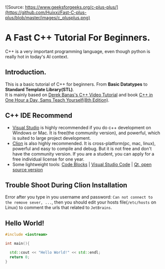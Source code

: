 ![Source: https://www.geeksforgeeks.org/c-plus-plus/](https://github.com/Huixxi/Fast-C-plus-plus/blob/master/images/c_plusplus.png)
# A Fast C++ Tutorial For Beginners.
C++ is a very important programming language, even though python is really hot in today's AI context.

## Introduction.
This is a basic tutorial of C++ for beginners. From **Basic Datatypes** to **Standard Template Library(STL)**.   
It is mainly based on [Derek Banas's C++ Video Tutorial][1] and book [C++ in One Hour a Day, Sams Teach Yourself(8th Edition)][2].

## C++ IDE Recommend
* [Visual Studio](https://visualstudio.microsoft.com/) is highly recommended if you do c++ development on Windows or Mac. It is free(the community version), and powerful, which is suited to large project development.
* [Clion](https://www.jetbrains.com/clion/) is also highly recommended. It is cross-platform(pc, mac, linux), powerful and  easy to compile and debug. But it is not free and don't have the community version. If you are a student, you can apply for a free individual license for one year.
* Some lightweight tools: [Code Blocks](http://www.codeblocks.org/) | [Visual Studio Code](https://code.visualstudio.com/) |  [Qt, open source version](https://www.qt.io/developers/)

## Trouble Shoot During Clion Installation
Error after you type in you username and password: `Can not connect to the remove sever, ...`, then you should edit your hosts file(`/etc/hosts` on Linux) to comment the urls that related to `JetBrains`.

## Hello World!
``` c++
#include <iostream>

int main(){

  std::cout << "Hello World!" << std::endl;
  return 0;
}
```














[1]: https://www.youtube.com/playlist?list=PLGLfVvz_LVvQ9S8YSV0iDsuEU8v11yP9M
[2]: https://www.amazon.com/One-Hour-Sams-Teach-Yourself/dp/0789757745/ref=as_li_ss_tl?ie=UTF8&qid=1520641767&sr=8-9&keywords=C++&linkCode=sl1&tag=nethta-20&linkId=4bddb996d7f5ff86f0fbaf4647594d32

